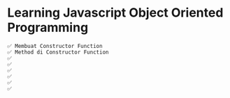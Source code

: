 # Learning Javascript Object Oriented Programming
    ✅ Membuat Constructor Function
    ✅ Method di Constructor Function
    ✅
    ✅
    ✅
    ✅
    ✅
    ✅
